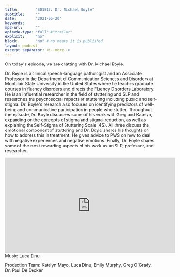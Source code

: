 ```yaml
---
title:        "S01E15: Dr. Michael Boyle"
subtitle:     ""
date:         "2021-06-20"
keywords:
mp3-url:      ""
episode-type: "full" #"trailer"
explicit:     "no"
block:        "no" # no means it is published
layout: podcast
excerpt_separator: <!--more-->
---
```

On today's episode, we are chatting with Dr. Michael Boyle.

Dr. Boyle is a clinical speech-language pathologist and an Associate Professor in the Department of Communication Sciences and Disorders at Montclair State University in the United States where he teaches graduate courses in fluency disorders and directs the Fluency Disorders Laboratory. He is an influential researcher in the field of stuttering and SLP and researches the psychosocial impacts of stuttering including public and self-stigma. Dr. Boyle's research also focuses on identifying predictors of well-being and communicative participation in people who stutter. Throughout the episode, Dr. Boyle discusses some of his work with Greg and Katelyn, expanding on the concepts of stigma and stigma-reduction, as well as explaining the Self-Stigma of Stuttering Scale (4S). All three discuss the emotional component of stuttering and Dr. Boyle shares his thoughts on how to address this in treatment. He gives advice to PWS on how to deal with negative experiences and negative emotions. Finally, Dr. Boyle shares some of the most rewarding aspects of his work as an SLP, professor, and researcher.
<!--more-->
<iframe width="560" height="315" src="https://www.youtube.com/embed/vTt7FX7CMYI" title="YouTube video player" frameborder="0" allow="accelerometer; autoplay; clipboard-write; encrypted-media; gyroscope; picture-in-picture" allowfullscreen></iframe>
<!--more-->
Music: Luca Dinu

Production Team: Katelyn Mayo, Luca Dinu, Emily Murphy, Greg O'Grady, Dr. Paul De Decker
